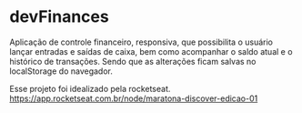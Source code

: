 # devFinances
 Aplicação de controle financeiro, responsiva, que possibilita o usuário lançar entradas e saídas de caixa, bem como acompanhar o saldo atual e o histórico de transações. Sendo que as alterações ficam salvas no localStorage do navegador.

 Esse projeto foi idealizado pela rocketseat.
 https://app.rocketseat.com.br/node/maratona-discover-edicao-01
